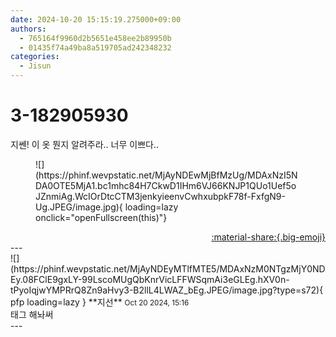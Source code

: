 ```yaml
---
date: 2024-10-20 15:15:19.275000+09:00
authors:
  - 765164f9960d2b5651e458ee2b89950b
  - 01435f74a49ba8a519705ad242348232
categories:
  - Jisun
---
```


# 3-182905930

<div class="post-container" markdown="1">
<div class="content-container md-sidebar__scrollwrap" markdown="1">

지쎈! 이 옷 뭔지 알려주라.. 너무 이쁘다..
<figure markdown="1">
![](https://phinf.wevpstatic.net/MjAyNDEwMjBfMzUg/MDAxNzI5NDA0OTE5MjA1.bc1mhc84H7CkwD1IHm6VJ66KNJP1QUo1Uef5oJZnmiAg.WcIOrDtcCTM3jenkyieenvCwhxubpkF78f-FxfgN9-Ug.JPEG/image.jpg){ loading=lazy onclick="openFullscreen(this)"}
</figure>


</div>
</div>

<div style="text-align: right;" markdown="1">
<a href="https://weverse.io/fromis9/fanpost/3-182905930" style="text-align: right;">:material-share:{.big-emoji}</a>
</div>
---

<div class="comments-container md-sidebar__scrollwrap" markdown="1">
<div class="comment" markdown="1">
<div class='id-container' markdown="1">
![](https://phinf.wevpstatic.net/MjAyNDEyMTlfMTE5/MDAxNzM0NTgzMjY0NDEy.08FClE9gxLY-99LscoMUgQbKnrVicLFFWSqmAi3eGLEg.hXV0n-tPyoIqjwYMPRrQ8Zn9aHvy3-B2llL4LWAZ_bEg.JPEG/image.jpg?type=s72){ pfp loading=lazy }
**<span class="artist">지선</span>** <small>Oct 20 2024, 15:16</small><br>
</div>
<div class='comment-body' markdown="1">
태그 해놔써
</div>
</div>
</div>
---
